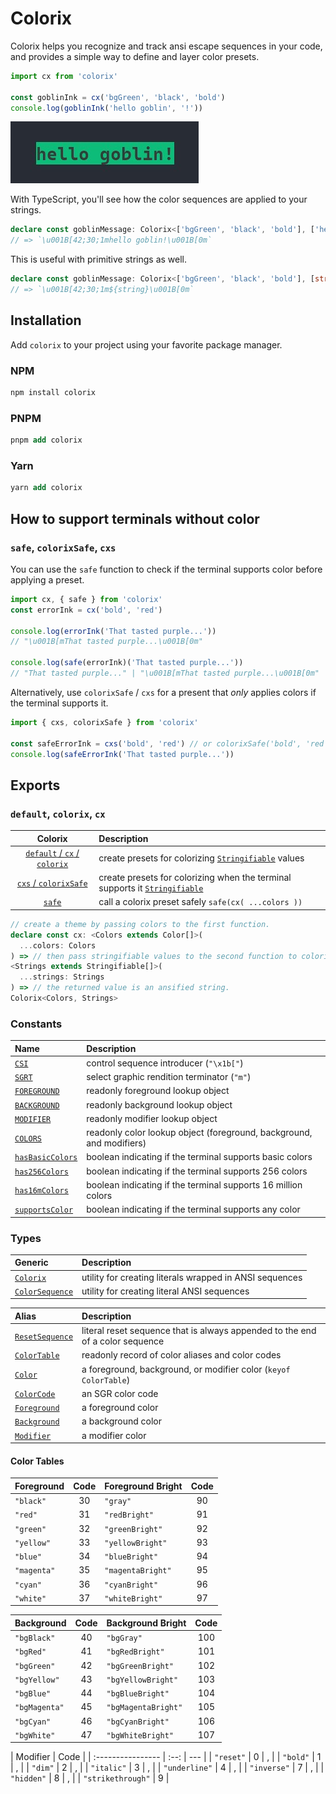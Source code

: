 # Colorix

Colorix helps you recognize and track ansi escape sequences in your code, and provides a simple way to define and layer color presets.

```ts
import cx from 'colorix'

const goblinInk = cx('bgGreen', 'black', 'bold')
console.log(goblinInk('hello goblin', '!'))
```

![goblin-example](./public/globin-example.jpg)

With TypeScript, you'll see how the color sequences are applied to your strings.

```ts
declare const goblinMessage: Colorix<['bgGreen', 'black', 'bold'], ['hello goblin', '!']>
// => `\u001B[42;30;1mhello goblin!\u001B[0m`
```

This is useful with primitive strings as well.

```ts
declare const goblinMessage: Colorix<['bgGreen', 'black', 'bold'], [string, ...string[]]>
// => `\u001B[42;30;1m${string}\u001B[0m`
```

## Installation

Add `colorix` to your project using your favorite package manager.

### NPM

```hs
npm install colorix
```

### PNPM

```llvm
pnpm add colorix
```

### Yarn

```llvm
yarn add colorix
```

## How to support terminals without color

### `safe`, `colorixSafe`, `cxs`

You can use the `safe` function to check if the terminal supports color before applying a preset.

```ts
import cx, { safe } from 'colorix'
const errorInk = cx('bold', 'red')

console.log(errorInk('That tasted purple...'))
// "\u001B[mThat tasted purple...\u001B[0m"

console.log(safe(errorInk)('That tasted purple...'))
// "That tasted purple..." | "\u001B[mThat tasted purple...\u001B[0m"
```

Alternatively, use `colorixSafe` / `cxs` for a present that _only_ applies colors if the terminal supports it.

```ts
import { cxs, colorixSafe } from 'colorix'

const safeErrorInk = cxs('bold', 'red') // or colorixSafe('bold', 'red')
console.log(safeErrorInk('That tasted purple...'))
```

## Exports

### `default`, `colorix`, `cx`

|                        Colorix                        | Description                                                                                                                                                                                |
| :---------------------------------------------------: | :----------------------------------------------------------------------------------------------------------------------------------------------------------------------------------------- |
|     [`default` / `cx` / `colorix`](src/index.mts)     | create presets for colorizing [`Stringifiable`](https://github.com/Cuppachino/type-space/blob/9f1a2d71db0c6ef0e3c74b7f4cbdbe7efc390dcb/src/stringifiable.ts) values                        |
| [`cxs` / `colorixSafe`](src/modules/colorix-safe.mts) | create presets for colorizing when the terminal supports it [`Stringifiable`](https://github.com/Cuppachino/type-space/blob/9f1a2d71db0c6ef0e3c74b7f4cbdbe7efc390dcb/src/stringifiable.ts) |
|            [`safe`](src/modules/safe.mts)             | call a colorix preset safely `safe(cx( ...colors ))`                                                                                                                                       |

```ts
// create a theme by passing colors to the first function.
declare const cx: <Colors extends Color[]>(
  ...colors: Colors
) => // then pass stringifiable values to the second function to colorize them.
<Strings extends Stringifiable[]>(
  ...strings: Strings
) => // the returned value is an ansified string.
Colorix<Colors, Strings>
```

### Constants

| Name                              | Description                                                          |
| :-------------------------------- | :------------------------------------------------------------------- |
| [`CSI`](src/ansi.mts)             | control sequence introducer (`"\x1b["`)                              |
| [`SGRT`](src/ansi.mts)            | select graphic rendition terminator (`"m"`)                          |
| [`FOREGROUND`](src/colors.mts)    | readonly foreground lookup object                                    |
| [`BACKGROUND`](src/colors.mts)    | readonly background lookup object                                    |
| [`MODIFIER`](src/colors.mts)      | readonly modifier lookup object                                      |
| [`COLORS`](src/colors.mts)        | readonly color lookup object (foreground, background, and modifiers) |
| [`hasBasicColors`](src/index.mts) | boolean indicating if the terminal supports basic colors             |
| [`has256Colors`](src/index.mts)   | boolean indicating if the terminal supports 256 colors               |
| [`has16mColors`](src/index.mts)   | boolean indicating if the terminal supports 16 million colors        |
| [`supportsColor`](src/index.mts)  | boolean indicating if the terminal supports any color                |

### Types

| Generic                                         | Description                                             |
| :---------------------------------------------- | :------------------------------------------------------ |
| [`Colorix`](src/types/colorix.mts)              | utility for creating literals wrapped in ANSI sequences |
| [`ColorSequence`](src/types/color-sequence.mts) | utility for creating literal ANSI sequences             |

| Alias                                           | Description                                                                   |
| :---------------------------------------------- | :---------------------------------------------------------------------------- |
| [`ResetSequence`](src/types/color-sequence.mts) | literal reset sequence that is always appended to the end of a color sequence |
| [`ColorTable`](src/types/colors.mts)            | readonly record of color aliases and color codes                              |
| [`Color`](src/types/colors.mts)                 | a foreground, background, or modifier color (`keyof ColorTable`)              |
| [`ColorCode`](src/types/colors.mts)             | an SGR color code                                                             |
| [`Foreground`](src/types/colors.mts)            | a foreground color                                                            |
| [`Background`](src/types/colors.mts)            | a background color                                                            |
| [`Modifier`](src/types/colors.mts)              | a modifier color                                                              |

#### Color Tables

| Foreground  | Code | Foreground Bright | Code |
| :---------- | :--: | :---------------- | :--: |
| `"black"`   |  30  | `"gray"`          |  90  |
| `"red"`     |  31  | `"redBright"`     |  91  |
| `"green"`   |  32  | `"greenBright"`   |  92  |
| `"yellow"`  |  33  | `"yellowBright"`  |  93  |
| `"blue"`    |  34  | `"blueBright"`    |  94  |
| `"magenta"` |  35  | `"magentaBright"` |  95  |
| `"cyan"`    |  36  | `"cyanBright"`    |  96  |
| `"white"`   |  37  | `"whiteBright"`   |  97  |

| Background    | Code | Background Bright   | Code |
| :------------ | :--: | :------------------ | :--: |
| `"bgBlack"`   |  40  | `"bgGray"`          | 100  |
| `"bgRed"`     |  41  | `"bgRedBright"`     | 101  |
| `"bgGreen"`   |  42  | `"bgGreenBright"`   | 102  |
| `"bgYellow"`  |  43  | `"bgYellowBright"`  | 103  |
| `"bgBlue"`    |  44  | `"bgBlueBright"`    | 104  |
| `"bgMagenta"` |  45  | `"bgMagentaBright"` | 105  |
| `"bgCyan"`    |  46  | `"bgCyanBright"`    | 106  |
| `"bgWhite"`   |  47  | `"bgWhiteBright"`   | 107  |

| Modifier          | Code |
| :---------------- | :--: | --- |
| `"reset"`         |  0   | ,   |
| `"bold"`          |  1   | ,   |
| `"dim"`           |  2   | ,   |
| `"italic"`        |  3   | ,   |
| `"underline"`     |  4   | ,   |
| `"inverse"`       |  7   | ,   |
| `"hidden"`        |  8   | ,   |
| `"strikethrough"` |  9   |
